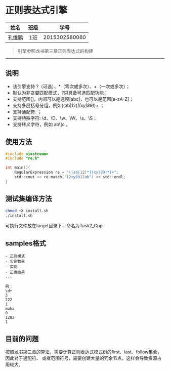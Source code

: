 # 正则表达式引擎
| 姓名 | 班级 | 学号 |
|:---:|:----:|:----:|
|孔维鹏| 1班 | 2015302580060 |
> 引擎参照龙书第三章正则表达式的构建
---

## 说明
* 该引擎支持 ?（可选）、*（零次或多次）、+（一次或多次）；
* 默认为非贪婪匹配模式，?只具备可选匹配功能；
* 支持范围[]，内部可以是选项[abc]，也可以是范围[a-zA-Z]；
* 支持多层括号分组，例如((ab|12)*|(xy|89)*)+ ；
* 支持通配符. ；
* 支持特殊字符: \d、\D、\w、\W、\s、\S；
* 支持转义字符，例如 ab\\(c 。

## 使用方法
```c 
#include <iostream>
#include "re.h"

int main(){
    RegularExpression re = "((ab|12)*|(xy|89)*)+";
    std::cout << re.match("12xy8912ab") << std::endl;
}
```

## 测试集编译方法
```bash
chmod +X install.sh
./install.sh
```
可执行文件放在target目录下，命名为Task2_Cpp

## samples格式
```
- 正则模式
- 实例数量
- 实例
- 正确结果
...

例：
\d+
3
222
1
moha
0
1202
1
```


## 目前的问题
按照龙书第三章的算法，需要计算正则表达式模式树的first、last、follow集合，因此对于通配符、
或者范围符号，需要创建大量的冗余节点，这样会导致资源占用较大。